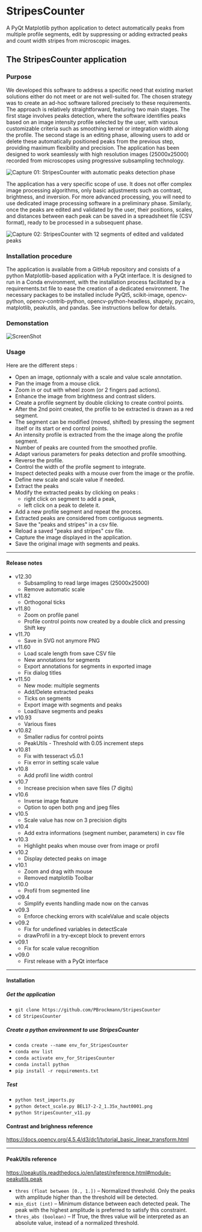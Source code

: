 # StripesCounter

A PyQt Matplotlib python application to detect automatically peaks from multiple profile segments, edit by suppressing or adding extracted peaks and count width stripes from microscopic images.

## The StripesCounter application

### Purpose
We developed this software to address a specific need that existing market solutions either do not meet or are not well-suited for. The chosen strategy was to create an ad-hoc software tailored precisely to these requirements. The approach is relatively straightforward, featuring two main stages. The first stage involves peaks detection, where the software identifies peaks based on an image intensity profile selected by the user, with various customizable criteria such as smoothing kernel or integration width along the profile. The second stage is an editing phase, allowing users to add or delete these automatically positioned peaks from the previous step, providing maximum flexibility and precision.
The application has been designed to work seamlessly with high resolution images (25000x25000) recorded from microscopes using progressive subsampling technology.

![Capture 01: StripesCounter with automatic peaks detection phase](capture_01.png)  

The application has a very specific scope of use. It does not offer complex image processing algorithms, only basic adjustments such as contrast, brightness, and inversion. For more advanced processing, you will need to use dedicated image processing software in a preliminary phase. Similarly, once the peaks are edited and validated by the user, their positions, scales, and distances between each peak can be saved in a spreadsheet file (CSV format), ready to be processed in a subsequent phase.

![Capture 02: StripesCounter with 12 segments of edited and validated peaks](capture_02.png)  

### Installation procedure
The application is available from a GitHub repository and consists of a python Matplotlib-based application with a PyQt interface. It is designed to run in a Conda environment, with the installation process facilitated by a requirements.txt file to ease the creation of a dedicated environment. The necessary packages to be installed include PyQt5, scikit-image, opencv-python, opencv-contrib-python, opencv-python-headless, shapely, pycairo, matplotlib, peakutils, and pandas. 
See instructions bellow for details.

### Demonstation 
![ScreenShot](StripesCounter_v11.80.gif)  

### Usage
Here are the different steps :

* Open an image, optionnaly with a scale and value scale annotation.
* Pan the image from a mouse click.
* Zoom in or out with wheel zoom (or 2 fingers pad actions).
* Enhance the image from brightness and contrast sliders.
* Create a profile segment by double clicking to create control points.
* After the 2nd point created, the profile to be extracted is drawn as a red segment. 
* The segment can be modified (moved, shifted) by pressing the segment itself or its start or end control points.
* An intensity profile is extracted from the the image along the profile segment.
* Number of peaks are counted from the smoothed profile.
* Adapt various parameters for peaks detection and profile smoothing.
* Reverse the profile. 
* Control the width of the profile segment to integrate. 
* Inspect detected peaks with a mouse over from the image or the profile. 
* Define new scale and scale value if needed.
* Extract the peaks
* Modify the extracted peaks by clicking on peaks :
  * right click on segment to add a peak,
  * left click on a peak to delete it.
* Add a new profile segment and repeat the process.
* Extracted peaks are considered from contiguous segments. 
* Save the "peaks and stripes" in a csv file.
* Reload a saved "peaks and stripes" csv file.
* Capture the image displayed in the application.
* Save the original image with segments and peaks.

<hr>

#### Release notes

* v12.30
  * Subsampling to read large images (25000x25000)
  * Remove automatic scale
* v11.82
  * Orthogonal ticks
* v11.80
  * Zoom on profile panel
  * Profile control points now created by a double click and pressing Shift key
* v11.70
  * Save in SVG not anymore PNG
* v11.60
  * Load scale length from save CSV file
  * New annotations for segments
  * Export annotations for segments in exported image
  * Fix dialog titles
* v11.50
  * New mode: multiple segments
  * Add/Delete extracted peaks
  * Ticks on segments
  * Export image with segments and peaks
  * Load/save segments and peaks
* v10.93
  * Various fixes
* v10.82
  * Smaller radius for control points
  * PeakUtils - Threshold with 0.05 increment steps
* v10.81
  * Fix with tesseract v5.0.1
  * Fix error in setting scale value
* v10.8
  * Add profil line width control
* v10.7
  * Increase precision when save files (7 digits)
* v10.6
  * Inverse image feature
  * Option to open both png and jpeg files
* v10.5
  * Scale value has now on 3 precision digits
* v10.4
  * Add extra informations (segment number, parameters) in csv file
* v10.3
  * Highlight peaks when mouse over from image or profil
* v10.2
  * Display detected peaks on image
* v10.1
  * Zoom and drag with mouse
  * Removed matplotlib Toolbar
* v10.0
  * Profil from segmented line 
* v09.4
  * Simplify events handling made now on the canvas
* v09.3
  * Enforce checking errors with scaleValue and scale objects
* v09.2
  * Fix for undefined variables in detectScale
  * drawProfil in a try-except block to prevent errors
* v09.1
  * Fix for scale value recognition
* v09.0
  * First release with a PyQt interface

<hr>

#### Installation

##### Get the application
 * `git clone https://github.com/PBrockmann/StripesCounter`
 * `cd StripesCounter`

##### Create a python environment to use StripesCounter 

 * `conda create --name env_for_StripesCounter`
 * `conda env list`
 * `conda activate env_for_StripesCounter`
 * `conda install python`
 * `pip install -r requirements.txt`

##### Test
 * `python test_imports.py`
 * `python detect_scale.py BEL17-2-2_1.35x_haut0001.png`
 * `python StripesCounter_v11.py`

#### Contrast and brighness reference 

https://docs.opencv.org/4.5.4/d3/dc1/tutorial_basic_linear_transform.html

<hr>

#### PeakUtils reference

https://peakutils.readthedocs.io/en/latest/reference.html#module-peakutils.peak

* `thres (float between [0., 1.])` – Normalized threshold. Only the peaks with amplitude higher than the threshold will be detected.
* `min_dist (int)` – Minimum distance between each detected peak. The peak with the highest amplitude is preferred to satisfy this constraint.
* `thres_abs (boolean)` – If True, the thres value will be interpreted as an absolute value, instead of a normalized threshold.
